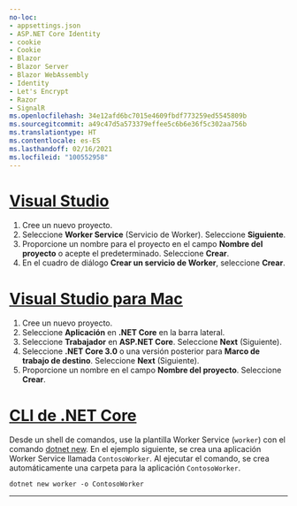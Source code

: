 ```yaml
---
no-loc:
- appsettings.json
- ASP.NET Core Identity
- cookie
- Cookie
- Blazor
- Blazor Server
- Blazor WebAssembly
- Identity
- Let's Encrypt
- Razor
- SignalR
ms.openlocfilehash: 34e12afd6bc7015e4609fbdf773259ed5545809b
ms.sourcegitcommit: a49c47d5a573379effee5c6b6e36f5c302aa756b
ms.translationtype: HT
ms.contentlocale: es-ES
ms.lasthandoff: 02/16/2021
ms.locfileid: "100552958"
---
```

# <a name="visual-studio"></a>[Visual Studio](#tab/visual-studio)

1. Cree un nuevo proyecto.
1. Seleccione **Worker Service** (Servicio de Worker). Seleccione **Siguiente**.
1. Proporcione un nombre para el proyecto en el campo **Nombre del proyecto** o acepte el predeterminado. Seleccione **Crear**.
1. En el cuadro de diálogo **Crear un servicio de Worker**, seleccione **Crear**.

# <a name="visual-studio-for-mac"></a>[Visual Studio para Mac](#tab/visual-studio-mac)

1. Cree un nuevo proyecto.
1. Seleccione **Aplicación** en **.NET Core** en la barra lateral.
1. Seleccione **Trabajador** en **ASP.NET Core**. Seleccione **Next** (Siguiente).
1. Seleccione **.NET Core 3.0** o una versión posterior para **Marco de trabajo de destino**. Seleccione **Next** (Siguiente).
1. Proporcione un nombre en el campo **Nombre del proyecto**. Seleccione **Crear**.

# <a name="net-core-cli"></a>[CLI de .NET Core](#tab/netcore-cli)

Desde un shell de comandos, use la plantilla Worker Service (`worker`) con el comando [dotnet new](/dotnet/core/tools/dotnet-new). En el ejemplo siguiente, se crea una aplicación Worker Service llamada `ContosoWorker`. Al ejecutar el comando, se crea automáticamente una carpeta para la aplicación `ContosoWorker`.

```dotnetcli
dotnet new worker -o ContosoWorker
```

---
